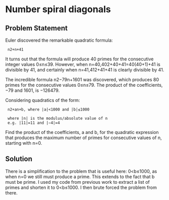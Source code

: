 # Number spiral diagonals

## Problem Statement

Euler discovered the remarkable quadratic formula:

     n2+n+41

It turns out that the formula will produce 40 primes for the consecutive integer values 0≤n≤39. However, when n=40,402+40+41=40(40+1)+41 is divisible by 41, and certainly when n=41,412+41+41 is clearly divisible by 41.

The incredible formula n2−79n+1601
was discovered, which produces 80 primes for the consecutive values 0≤n≤79. The product of the coefficients, −79 and 1601, is −126479.

Considering quadratics of the form:

     n2+an+b, where |a|<1000 and |b|≤1000

     where |n| is the modulus/absolute value of n
     e.g. |11|=11 and |−4|=4

Find the product of the coefficients, a
and b, for the quadratic expression that produces the maximum number of primes for consecutive values of n, starting with n=0.

## Solution
There is a simplification to the problem that is useful here: 0<b≤1000, as when n=0 we still must produce a prime. This extends to the fact that b must be prime. I used my code from previous work to extract a list of primes and shorten it to 0<b≤1000. I then brute forced the problem from there.